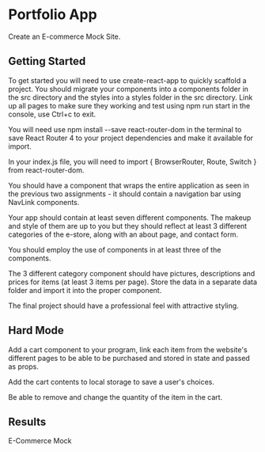 <h1>Portfolio App</h1>

Create an E-commerce Mock Site.


<h2>Getting Started</h2>

To get started you will need to use create-react-app to quickly scaffold a project. You should migrate your components into a components folder in the src directory and the styles into a styles folder in the src directory. Link up all pages to make sure they working and test using npm run start in the console, use Ctrl+c to exit.

You will need use npm install --save react-router-dom in the terminal to save React Router 4 to your project dependencies and make it available for import.

In your index.js file, you will need to import { BrowserRouter, Route, Switch } from react-router-dom.

You should have a <BaseLayout> component that wraps the entire application as seen in the previous two assignments - it should contain a navigation bar using NavLink components.

Your app should contain at least seven different components. The makeup and style of them are up to you but they should reflect at least 3 different categories of the e-store, along with an about page, and contact form.

You should employ the use of <Link> components in at least three of the components.

The 3 different category component should have pictures, descriptions and prices for items (at least 3 items per page). Store the data in a separate data folder and import it into the proper component.

The final project should have a professional feel with attractive styling.

<h2>Hard Mode</h2>

Add a cart component to your program, link each item from the website's different pages to be able to be purchased and stored in state and passed as props.

Add the cart contents to local storage to save a user's choices.

Be able to remove and change the quantity of the item in the cart.

<h2>Results</h2>

E-Commerce Mock
